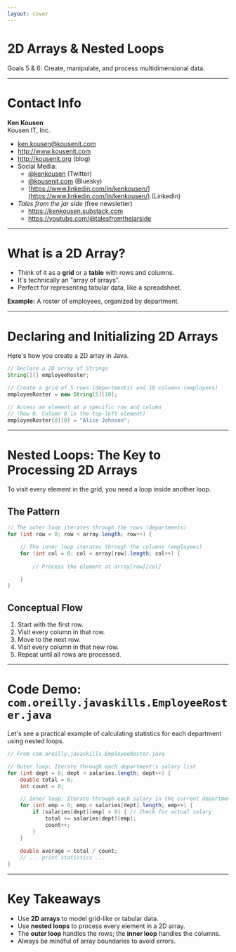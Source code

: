 ```yaml
---
layout: cover
--- 
```


# 2D Arrays & Nested Loops

<div class="pt-12">
  <span class="px-2 py-1 rounded">
    Goals 5 & 6: Create, manipulate, and process multidimensional data.
  </span>
</div>

---

# Contact Info

**Ken Kousen**<br>
Kousen IT, Inc.

- ken.kousen@kousenit.com
- http://www.kousenit.com
- http://kousenit.org (blog)
- Social Media:
  - [@kenkousen](https://twitter.com/kenkousen) (Twitter)
  - [@kousenit.com](https://bsky.app/profile/kousenit.com) (Bluesky)
  - [https://www.linkedin.com/in/kenkousen/](https://www.linkedin.com/in/kenkousen/) (LinkedIn)
- *Tales from the jar side* (free newsletter)
  - https://kenkousen.substack.com
  - https://youtube.com/@talesfromthejarside

---

# What is a 2D Array?

<v-clicks>

- Think of it as a **grid** or a **table** with rows and columns.
- It's technically an "array of arrays".
- Perfect for representing tabular data, like a spreadsheet.

</v-clicks>

<div class="mt-8">
<v-click>

**Example:** A roster of employees, organized by department.

</v-click>
</div>

---

# Declaring and Initializing 2D Arrays

Here's how you create a 2D array in Java.

```java
// Declare a 2D array of Strings
String[][] employeeRoster;

// Create a grid of 5 rows (departments) and 10 columns (employees)
employeeRoster = new String[5][10];

// Access an element at a specific row and column
// (Row 0, Column 0 is the top-left element)
employeeRoster[0][0] = "Alice Johnson"; 
```

---

# Nested Loops: The Key to Processing 2D Arrays

To visit every element in the grid, you need a loop inside another loop.

<div class="grid grid-cols-2 gap-8">

<div>

## **The Pattern**
```java
// The outer loop iterates through the rows (departments)
for (int row = 0; row < array.length; row++) {

    // The inner loop iterates through the columns (employees)
    for (int col = 0; col < array[row].length; col++) {
        
        // Process the element at array[row][col]

    }
}
```

</div>

<div>

## **Conceptual Flow**

1.  Start with the first row.
2.  Visit every column in that row.
3.  Move to the next row.
4.  Visit every column in that new row.
5.  Repeat until all rows are processed.

</div>

</div>

---

# Code Demo: `com.oreilly.javaskills.EmployeeRoster.java`

Let's see a practical example of calculating statistics for each department using nested loops.

```java
// From com.oreilly.javaskills.EmployeeRoster.java

// Outer loop: Iterate through each department's salary list
for (int dept = 0; dept < salaries.length; dept++) {
    double total = 0;
    int count = 0;

    // Inner loop: Iterate through each salary in the current department
    for (int emp = 0; emp < salaries[dept].length; emp++) {
        if (salaries[dept][emp] > 0) { // Check for actual salary
            total += salaries[dept][emp];
            count++;
        }
    }
    
    double average = total / count;
    // ... print statistics ...
}
```

---

# Key Takeaways

<v-clicks>

- Use **2D arrays** to model grid-like or tabular data.
- Use **nested loops** to process every element in a 2D array.
- The **outer loop** handles the rows; the **inner loop** handles the columns.
- Always be mindful of array boundaries to avoid errors.

</v-clicks>
